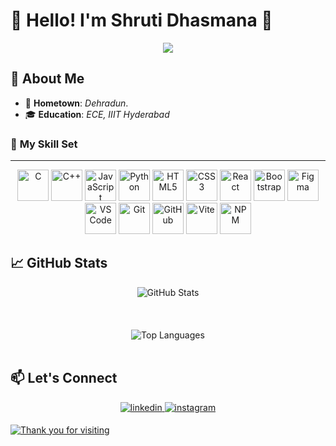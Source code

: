 # 👋 Hello! I'm Shruti Dhasmana 🚀
<div>
  <p align="center"><img src="https://user-images.githubusercontent.com/108824074/208310711-205b6b4a-f445-4215-bbc4-0ebfcbde5259.jpg"></p>
</div>


## 🌟 **About Me**
- 🏡 **Hometown**:  *Dehradun*.
- 🎓 **Education**:  *ECE, IIIT Hyderabad*


### 🚀 **My Skill Set**  
---
<div align="center">
  <img src="https://cdn.jsdelivr.net/gh/devicons/devicon/icons/c/c-original.svg" height="50" alt="C" />
  <img src="https://cdn.jsdelivr.net/gh/devicons/devicon/icons/cplusplus/cplusplus-original.svg" height="50" alt="C++" />
  <img src="https://cdn.jsdelivr.net/gh/devicons/devicon/icons/javascript/javascript-original.svg" height="50" alt="JavaScript" />
  <img src="https://cdn.jsdelivr.net/gh/devicons/devicon/icons/python/python-original.svg" height="50" alt="Python" />
  <img src="https://cdn.jsdelivr.net/gh/devicons/devicon/icons/html5/html5-original.svg" height="50" alt="HTML5" />
  <img src="https://cdn.jsdelivr.net/gh/devicons/devicon/icons/css3/css3-original.svg" height="50" alt="CSS3" />
  <img src="https://cdn.jsdelivr.net/gh/devicons/devicon/icons/react/react-original.svg" height="50" alt="React" />
  <img src="https://cdn.jsdelivr.net/gh/devicons/devicon/icons/bootstrap/bootstrap-original.svg" height="50" alt="Bootstrap" />
  <img src="https://cdn.jsdelivr.net/gh/devicons/devicon/icons/figma/figma-original.svg" height="50" alt="Figma" />
  <img src="https://cdn.jsdelivr.net/gh/devicons/devicon/icons/vscode/vscode-original.svg" height="50" alt="VS Code" />
  <img src="https://cdn.jsdelivr.net/gh/devicons/devicon/icons/git/git-original.svg" height="50" alt="Git" />
  <img src="https://cdn.jsdelivr.net/gh/devicons/devicon/icons/github/github-original.svg" height="50" alt="GitHub" />
  <img src="https://cdn.jsdelivr.net/gh/devicons/devicon/icons/vite/vite-original.svg" height="50" alt="Vite" />
  <img src="https://cdn.jsdelivr.net/gh/devicons/devicon/icons/npm/npm-original-wordmark.svg" height="50" alt="NPM" />
</div>

## 📈 GitHub Stats

<div align="center">
  <img src="https://github-readme-stats.vercel.app/api?username=shruti-doon&show_icons=true&theme=midnight-purple" alt="GitHub Stats" />
  <br><br
  <img src="https://github-readme-streak-stats.herokuapp.com?user=shruti-doon&theme=midnight-purple&hide_border=true" alt="GitHub Streak" />
  <br><br>
  <img src="https://github-readme-stats.vercel.app/api/top-langs/?username=shruti-doon&layout=compact&theme=midnight-purple" alt="Top Languages" />
  <br><br>
  
</div>



## 📫 Let's Connect
<div align="center">
  <a href="https://www.linkedin.com/in/shrutidoon" target="_blank">
    <img src="https://img.shields.io/badge/linkedin-%231E77B5.svg?&style=for-the-badge&logo=linkedin&logoColor=white" alt="linkedin" style="margin-bottom: 5px;" />
  </a>
  <a href="https://instagram.com/_shrutid12_" target="_blank">
    <img src="https://img.shields.io/badge/instagram-%23000000.svg?&style=for-the-badge&logo=instagram&logoColor=white" alt="instagram" style="margin-bottom: 5px;" />
  </a> 
</div>

[![Thank you for visiting](https://readme-typing-svg.demolab.com?font=Orbitron&weight=700&pause=500&color=FF0000&width=600&height=100&lines=Thank+you+for+visiting!+💻)](https://github.com/shruti-doon)
